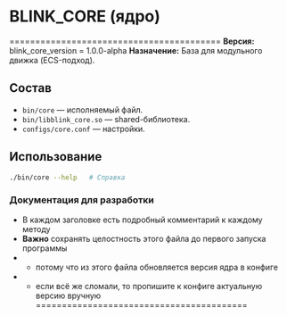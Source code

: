 # BLINK_CORE (ядро)

=========================================
**Версия:**
blink_core_version = 1.0.0-alpha
**Назначение:** База для модульного движка (ECS-подход).

## Состав
- `bin/core` — исполняемый файл.
- `bin/libblink_core.so` — shared-библиотека.
- `configs/core.conf` — настройки.

## Использование
```bash
./bin/core --help   # Справка
```

### Документация для разработки
- В каждом заголовке есть подробный комментарий к каждому методу
- **Важно** сохранять целостность этого файла до первого запуска программы
- - потому что из этого файла обновляется версия ядра в конфиге
- - если всё же сломали, то пропишите к конфиге актуальную версию вручную
=========================================